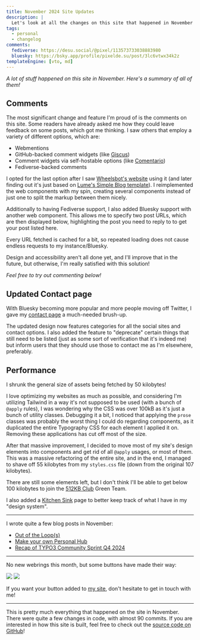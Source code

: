 ```yaml
---
title: November 2024 Site Updates
description: |
  Let's look at all the changes on this site that happened in November!
tags:
  - personal
  - changelog
comments:
  fediverse: https://desu.social/@pixel/113573733038883980
  bluesky: https://bsky.app/profile/pixelde.su/post/3lc6vtwx34k2z
templateEngine: [vto, md]
---
```


_A lot of stuff happened on this site in November. Here's a summary of all of them!_

## Comments

The most significant change and feature I'm proud of is the comments on this site. Some readers have already asked me how they could leave feedback on some posts, which got me thinking. I saw others that employ a variety of different options, which are:

* Webmentions
* GitHub-backed comment widgets (like [Giscus](https://giscus.app/))
* Comment widgets via self-hostable options (like [Comentario](https://comentario.app/))
* Fediverse-backed comments

I opted for the last option after I saw [Wheelsbot's website](https://wheelsbot.dev/) using it (and later finding out it's just based on [Lume's Simple Blog template](https://github.com/lumeland/theme-simple-blog)). I reimplemented the web components with my spin, creating several components instead of just one to split the markup between them nicely.

Additionally to having Fediverse support, I also added Bluesky support with another web component. This allows me to specify two post URLs, which are then displayed below, highlighting the post you need to reply to to get your post listed here.

Every URL fetched is cached for a bit, so repeated loading does not cause endless requests to my instance/Bluesky.

Design and accessibility aren't all done yet, and I'll improve that in the future, but otherwise, I'm really satisfied with this solution!

_Feel free to try out commenting below!_

## Updated Contact page

With Bluesky becoming more popular and more people moving off Twitter, I gave my [contact page](/contact) a much-needed brush-up.

The updated design now features categories for all the social sites and contact options. I also added the feature to "deprecate" certain things that still need to be listed (just as some sort of verification that it's indeed me) but inform users that they should use those to contact me as I'm elsewhere, preferably.

## Performance

I shrunk the general size of assets being fetched by 50 kilobytes!

I love optimizing my websites as much as possible, and considering I'm utilizing Tailwind in a way it's not supposed to be used (with a bunch of `@apply` rules), I was wondering why the CSS was over 100kB as it's just a bunch of utility classes. Debugging it a bit, I noticed that applying the `prose` classes was probably the worst thing I could do regarding components, as it duplicated the entire Typography CSS for each element I applied it on. Removing these applications has cut off most of the size.

After that massive improvement, I decided to move most of my site's design elements into components and get rid of all `@apply` usages, or most of them. This was a massive refactoring of the entire site, and in the end, I managed to shave off 55 kilobytes from my `styles.css` file (down from the original 107 kilobytes).

There are still some elements left, but I don't think I'll be able to get below 100 kilobytes to join the [512KB Club](https://512kb.club/) Green Team.

I also added a [Kitchen Sink](/misc/kitchen-sink) page to better keep track of what I have in my "design system".

---

I wrote quite a few blog posts in November:

* [Out of the Loop(s)](/blog/out-of-the-loops)
* [Make your own Personal Hub](/blog/make-your-own-personal-hub)
* [Recap of TYPO3 Community Sprint Q4 2024](/blog/typo3-cs-2024-q4-recap)

---

No new webrings this month, but some buttons have made their way:

<img class="inline-block m-0" src="/assets/img/88x31/toffee.gif"/>
<img class="inline-block m-0" src="/assets/img/88x31/willow.png"/>

If you want your button added to [my site](/friends), don't hesitate to get in touch with me!

---

This is pretty much everything that happened on the site in November. There were quite a few changes in code, with almost 90 commits. If you are interested in how this site is built, feel free to check out the [source code on GitHub](https://github.com/pixeldesu/pixelde.su)!